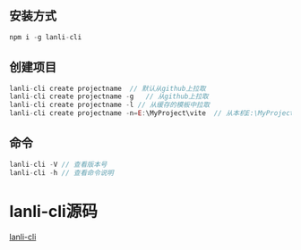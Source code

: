 ## 安装方式
```js
npm i -g lanli-cli
```
## 创建项目
```js
lanli-cli create projectname  // 默认从github上拉取
lanli-cli create projectname -g   // 从github上拉取
lanli-cli create projectname -l // 从缓存的模板中拉取
lanli-cli create projectname -n=E:\MyProject\vite  // 从本机E:\MyProject\vite文件下拉取
```

## 命令
```js
lanli-cli -V // 查看版本号
lanli-cli -h // 查看命令说明
```

# lanli-cli源码
[lanli-cli](https://github.com/slailcp/lanli-cli)